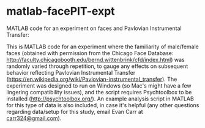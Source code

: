 # matlab-facePIT-expt
MATLAB code for an experiment on faces and Pavlovian Instrumental Transfer:

This is MATLAB code for an experiment where the familiarity of male/female faces (obtained with permission from the Chicago Face Database: http://faculty.chicagobooth.edu/bernd.wittenbrink/cfd/index.html) was randomly varied through repetition, to gauge any effects on subsequent behavior reflecting Pavlovian Instrumental Transfer (https://en.wikipedia.org/wiki/Pavlovian-instrumental_transfer).  The experiment was designed to run on Windows (so Mac's might have a few lingering compatibility issues), and the script requires Psychtoolbox to be installed (http://psychtoolbox.org/).  An example analysis script in MATLAB for this type of data is also included, in case it's helpful (any other questions regarding data/setup for this study, email Evan Carr at carr324@gmail.com).
